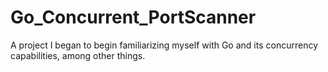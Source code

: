 # Go_Concurrent_PortScanner

A project I began to begin familiarizing myself with Go and its concurrency capabilities, among other things. 
